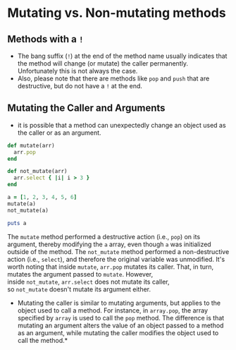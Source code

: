 # Mutating vs. Non-mutating methods

## Methods with a `!`

* The bang suffix (`!`) at the end of the method name usually indicates that the method will change (or mutate) the caller permanently. Unfortunately this is not always the case.
* Also, please note that there are methods like `pop` and `push` that are destructive, but do not have a `!` at the end.

## Mutating the Caller and Arguments

* it is possible that a method can unexpectedly change an object used as the caller or as an argument.

```ruby
def mutate(arr)
  arr.pop
end

def not_mutate(arr)
  arr.select { |i| i > 3 }
end

a = [1, 2, 3, 4, 5, 6]
mutate(a)
not_mutate(a)

puts a
```

The `mutate` method performed a destructive action (i.e., `pop`) on its argument, thereby modifying the `a` array, even though `a` was initialized outside of the method. The `not_mutate` method performed a non-destructive action (i.e., `select`), and therefore the original variable was unmodified. It's worth noting that inside `mutate`, `arr.pop` mutates its caller. That, in turn, mutates the argument passed to `mutate`. However, inside `not_mutate`, `arr.select` does not mutate its caller, so `not_mutate` doesn't mutate its argument either.

* Mutating the caller is similar to mutating arguments, but applies to the object used to call a method. For instance, in `array.pop`, the array specified by `array` is used to call the `pop` method. The difference is that mutating an argument alters the value of an object passed to a method as an argument, while mutating the caller modifies the object used to call the method.*
